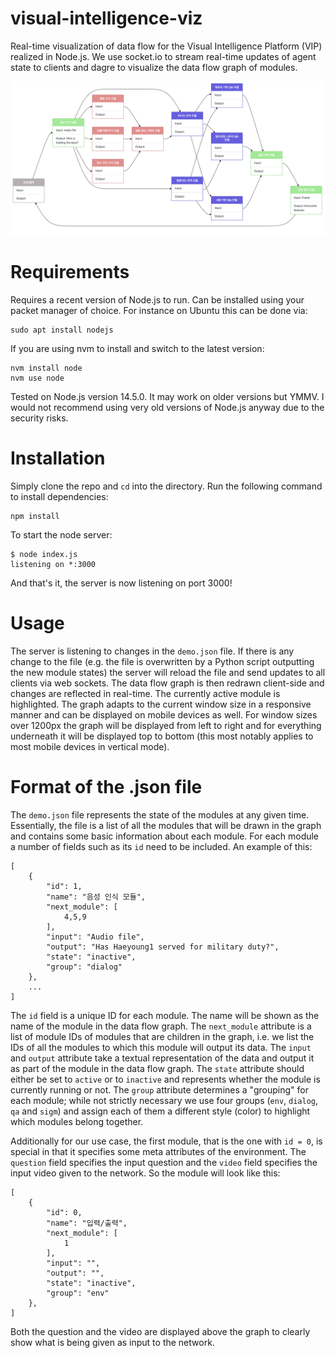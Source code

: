 # visual-intelligence-viz
Real-time visualization of data flow for the Visual Intelligence Platform (VIP) realized in Node.js. We use socket.io to stream real-time updates of agent state to clients and dagre to visualize the data flow graph of modules. 

![](public/img/viz.png)

# Requirements

Requires a recent version of Node.js to run. Can be installed using your packet manager of choice. For instance on Ubuntu this can be done via:

```
sudo apt install nodejs
```

If you are using nvm to install and switch to the latest version:

```
nvm install node
nvm use node
```

Tested on Node.js version 14.5.0. It may work on older versions but YMMV. I would not recommend using very old versions of Node.js anyway due to the security risks.

# Installation

Simply clone the repo and `cd` into the directory. Run the following command to install dependencies:

```
npm install
```

To start the node server:

```
$ node index.js
listening on *:3000
```

And that's it, the server is now listening on port 3000!

# Usage

The server is listening to changes in the `demo.json` file. If there is any change to the file (e.g. the file is overwritten by a Python script outputting the new module states) the server will reload the file and send updates to all clients via web sockets. The data flow graph is then redrawn client-side and changes are reflected in real-time. The currently active module is highlighted. The graph adapts to the current window size in a responsive manner and can be displayed on mobile devices as well. For window sizes over 1200px the graph will be displayed from left to right and for everything underneath it will be displayed top to bottom (this most notably applies to most mobile devices in vertical mode).

# Format of the .json file

The `demo.json` file represents the state of the modules at any given time. Essentially, the file is a list of all the modules that will be drawn in the graph and contains some basic information about each module. For each module a number of fields such as its `id` need to be included. An example of this:

```
[
    {
        "id": 1,
        "name": "음성 인식 모듈",
        "next_module": [
            4,5,9
        ],
        "input": "Audio file",
        "output": "Has Haeyoung1 served for military duty?",
        "state": "inactive",
        "group": "dialog"
    },
    ...
]
```

The `id` field is a unique ID for each module. The name will be shown as the name of the module in the data flow graph. The `next_module` attribute is a list of module IDs of modules that are children in the graph, i.e. we list the IDs of all the modules to which this module will output its data. The `input` and `output` attribute take a textual representation of the data and output it as part of the module in the data flow graph. The `state` attribute should either be set to `active` or to `inactive` and represents whether the module is currently running or not. The `group` attribute determines a "grouping" for each module; while not strictly necessary we use four groups (`env`, `dialog`, `qa` and `sigm`) and assign each of them a different style (color) to highlight which modules belong together.

Additionally for our use case, the first module, that is the one with `id = 0`, is special in that it specifies some meta attributes of the environment. The `question` field specifies the input question  and the `video` field specifies the input video given to the network. So the module will look like this:

```
[
    {
        "id": 0,
        "name": "입력/출력",
        "next_module": [
            1
        ],
        "input": "",
        "output": "",
        "state": "inactive",
        "group": "env"
    },
]
```

Both the question and the video are displayed above the graph to clearly show what is being given as input to the network.
